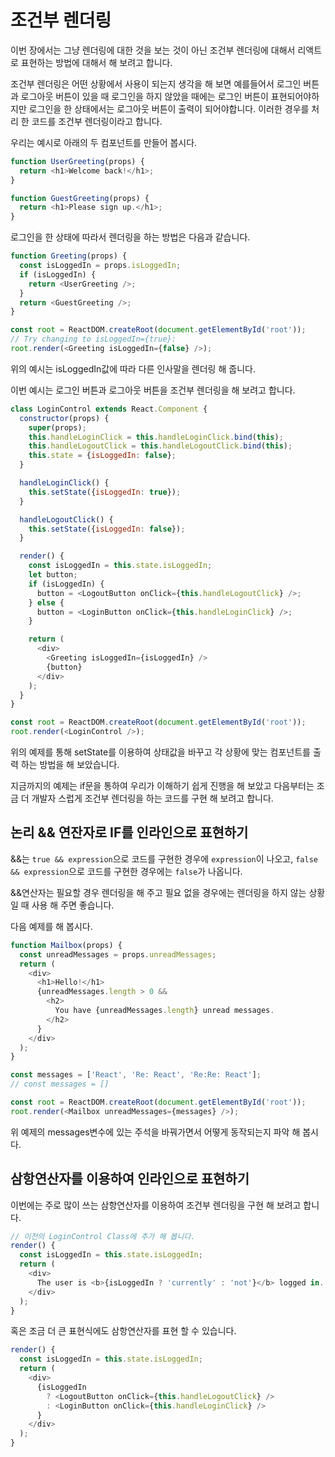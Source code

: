 # 조건부 렌더링

이번 장에서는 그냥 렌더링에 대한 것을 보는 것이 아닌 조건부 렌더링에 대해서 리액트로 표현하는 방법에 대해서 해 보려고 합니다.

조건부 렌더링은 어떤 상황에서 사용이 되는지 생각을 해 보면 예를들어서 로그인 버튼과 로그아웃 버튼이 있을 때 로그인을 하지 않았을 때에는 로그인 버튼이 표현되어야하지만 로그인을 한 상태에서는 로그아웃 버튼이 출력이 되어야합니다. 이러한 경우를 처리 한 코드를 조건부 렌더링이라고 합니다.

우리는 예시로 아래의 두 컴포넌트를 만들어 봅시다.

``` javascript
function UserGreeting(props) {
  return <h1>Welcome back!</h1>;
}

function GuestGreeting(props) {
  return <h1>Please sign up.</h1>;
}
```

로그인을 한 상태에 따라서 렌더링을 하는 방법은 다음과 같습니다.

``` javascript
function Greeting(props) {
  const isLoggedIn = props.isLoggedIn;
  if (isLoggedIn) {
    return <UserGreeting />;
  }
  return <GuestGreeting />;
}

const root = ReactDOM.createRoot(document.getElementById('root')); 
// Try changing to isLoggedIn={true}:
root.render(<Greeting isLoggedIn={false} />);
```

위의 예시는 isLoggedIn값에 따라 다른 인사말을 렌더링 해 줍니다.

이번 예시는 로그인 버튼과 로그아웃 버튼을 조건부 렌더링을 해 보려고 합니다.

``` javascript
class LoginControl extends React.Component {
  constructor(props) {
    super(props);
    this.handleLoginClick = this.handleLoginClick.bind(this);
    this.handleLogoutClick = this.handleLogoutClick.bind(this);
    this.state = {isLoggedIn: false};
  }

  handleLoginClick() {
    this.setState({isLoggedIn: true});
  }

  handleLogoutClick() {
    this.setState({isLoggedIn: false});
  }

  render() {
    const isLoggedIn = this.state.isLoggedIn;
    let button;
    if (isLoggedIn) {
      button = <LogoutButton onClick={this.handleLogoutClick} />;
    } else {
      button = <LoginButton onClick={this.handleLoginClick} />;
    }

    return (
      <div>
        <Greeting isLoggedIn={isLoggedIn} />
        {button}
      </div>
    );
  }
}

const root = ReactDOM.createRoot(document.getElementById('root')); 
root.render(<LoginControl />);
```

위의 예제를 통해 setState를 이용하여 상태값을 바꾸고 각 상황에 맞는 컴포넌트를 출력 하는 방법을 해 보았습니다.

지금까지의 예제는 if문을 통하여 우리가 이해하기 쉽게 진행을 해 보았고 다음부터는 조금 더 개발자 스럽게 조건부 렌더링을 하는 코드를 구현 해 보려고 합니다.

## 논리 && 연잔자로 IF를 인라인으로 표현하기

&&는 `true && expression`으로 코드를 구현한 경우에 `expression`이 나오고, `false && expression`으로 코드를 구현한 경우에는 `false`가 나옵니다.

&&연산자는 필요할 경우 렌더링을 해 주고 필요 없을 경우에는 렌더링을 하지 않는 상황일 때 사용 해 주면 좋습니다.

다음 예제를 해 봅시다.

``` javascript
function Mailbox(props) {
  const unreadMessages = props.unreadMessages;
  return (
    <div>
      <h1>Hello!</h1>
      {unreadMessages.length > 0 &&
        <h2>
          You have {unreadMessages.length} unread messages.
        </h2>
      }
    </div>
  );
}

const messages = ['React', 'Re: React', 'Re:Re: React'];
// const messages = []

const root = ReactDOM.createRoot(document.getElementById('root')); 
root.render(<Mailbox unreadMessages={messages} />);
```

위 예제의 messages변수에 있는 주석을 바꿔가면서 어떻게 동작되는지 파악 해 봅시다.

## 삼항연산자를 이용하여 인라인으로 표현하기

이번에는 주로 많이 쓰는 삼항연산자를 이용하여 조건부 렌더링을 구현 해 보려고 합니다.

``` javascript
// 이전의 LoginControl Class에 추가 해 봅니다.
render() {
  const isLoggedIn = this.state.isLoggedIn;
  return (
    <div>
      The user is <b>{isLoggedIn ? 'currently' : 'not'}</b> logged in.
    </div>
  );
}
```

혹은 조금 더 큰 표현식에도 삼항연산자를 표현 할 수 있습니다.

``` javascript
render() {
  const isLoggedIn = this.state.isLoggedIn;
  return (
    <div>
      {isLoggedIn
        ? <LogoutButton onClick={this.handleLogoutClick} />
        : <LoginButton onClick={this.handleLoginClick} />
      }
    </div>
  );
}
```
